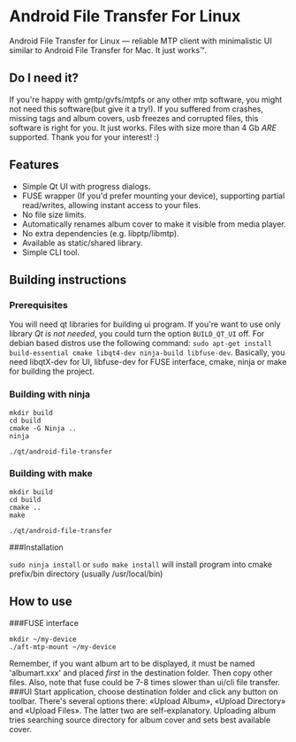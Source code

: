 # Android File Transfer For Linux
Android File Transfer for Linux — reliable MTP client with minimalistic UI similar to Android File Transfer for Mac. It just works™.

## Do I need it?
If you're happy with gmtp/gvfs/mtpfs or any other mtp software, you might not need this software(but give it a try!). If you suffered from crashes, missing tags and album covers, usb freezes and corrupted files, this software is right for you. It just works. Files with size more than 4 Gb *ARE* supported. Thank you for your interest! :)

## Features
* Simple Qt UI with progress dialogs.
* FUSE wrapper (If you'd prefer mounting your device), supporting partial read/writes, allowing instant access to your files.
* No file size limits.
* Automatically renames album cover to make it visible from media player.
* No extra dependencies (e.g. libptp/libmtp).
* Available as static/shared library.
* Simple CLI tool.

## Building instructions
### Prerequisites
You will need qt libraries for building ui program. If you're want to use only library *Qt is not needed*, you could turn the option ```BUILD_QT_UI``` off.
For debian based distros use the following command: `sudo apt-get install build-essential cmake libqt4-dev ninja-build libfuse-dev`. Basically, you need libqtX-dev for UI, libfuse-dev for FUSE interface, cmake, ninja or make for building the project.

### Building with ninja
```
mkdir build
cd build
cmake -G Ninja ..
ninja

./qt/android-file-transfer
```

### Building with make
```
mkdir build
cd build
cmake ..
make

./qt/android-file-transfer
```

###Installation

`sudo ninja install` or `sudo make install` will install program into cmake prefix/bin directory (usually /usr/local/bin)


## How to use
###FUSE interface
```
mkdir ~/my-device
./aft-mtp-mount ~/my-device
```
Remember, if you want album art to be displayed, it must be named 'albumart.xxx' and placed *first* in the destination folder. Then copy other files.
Also, note that fuse could be 7-8 times slower than ui/cli file transfer.
###UI
Start application, choose destination folder and click any button on toolbar. There's several options there: «Upload Album», «Upload Directory» and «Upload Files». The latter two are self-explanatory. Uploading album tries searching source directory for album cover and sets best available cover.
